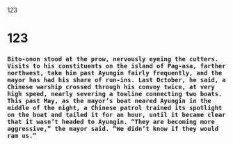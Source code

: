 123
# 123
### `Bito-onon stood at the prow, nervously eyeing the cutters. Visits to his constituents on the island of Pag-asa, farther northwest, take him past Ayungin fairly frequently, and the mayor has had his share of run-ins. Last October, he said, a Chinese warship crossed through his convoy twice, at very high speed, nearly severing a towline connecting two boats. This past May, as the mayor’s boat neared Ayungin in the middle of the night, a Chinese patrol trained its spotlight on the boat and tailed it for an hour, until it became clear that it wasn’t headed to Ayungin. “They are becoming more aggressive,” the mayor said. “We didn’t know if they would ram us.”`
